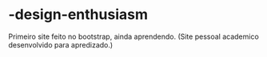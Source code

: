# -design-enthusiasm
Primeiro site feito no bootstrap, ainda aprendendo. (Site pessoal academico desenvolvido para apredizado.)

